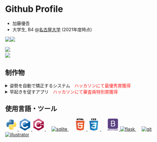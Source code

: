 # Github Profile
<div class="set">
  <ul>
    <li>加藤優吾</li>
    <li>大学生, B4 @<a href="https://www.nagoya-u.ac.jp/">名古屋大学</a> (2021年度時点)</li>
  </ul>
</div

<div> 
  <a href="https://github.com/kato1999/">
    <img align="left" src="https://komarev.com/ghpvc/?username=kato1999">
  </a>
  <a href="http://twitter.com/kato1999_plu">
    <img height="20" src="https://img.shields.io/twitter/follow/kato1999_plu?label=Twitter&logo=twitter&style=flat" />
  </a>
</div>


![](https://github-readme-stats.vercel.app/api?username=kato1999&show_icons=true&theme=vue&count_private=true)  
![](https://github-readme-stats.vercel.app/api/top-langs/?username=kato1999&theme=vue)


<div class="set">
  <h2>制作物</h2>
  <details>
      <summary>姿勢を自動で矯正するシステム　<span style="color:#FF1B1C">ハッカソンにて最優秀賞獲得</span></summary>
      <ul>
      <li>概要</li>
      <p>
        KONICA MINOLTA Hackathon 2020 においてチーｰムで制作したプロダクトです。
        「ESP32を使用したwith / after コロナの時代に役立つサービス」というテーマに対して人工筋肉を利用した姿勢矯正機「不思議プス」を開発しました。
      </p>
      <li>使用技術</li>
      <p>
        (チーム全体の使用技術)：HTML, CSS, Python, C, Bootstrap, Flask, OpenPose<br>
        (自分が使用した技術)：HTML, CSS, Python, Bootstrap, Flask
      </p>
      <li>自分の役割</li>
      <p>
        バックエンドの一部とフロントエンドが私の担当でした。姿勢が良かった悪かったかの履歴をブラウザ上で見られるようにする機能を作成しました。
      </p>
      <li>開発経緯 & システム概要</li>
      <p>
        コロナ禍において在宅ワークを行う人が増加し、周囲の目がなくなるため、姿勢が悪いまま仕事をする人がいると考えました。
        これを改善するために人工筋肉を利用した姿勢矯正機です。<br>
        このシステムではまずPCに付属しているカメラとOpenPoseを利用して姿勢を検知します。
        そして背中が丸くなっている状態、即ち姿勢が悪い状態が一定時間続く場合にESP32により空気弁を操作して人工筋肉を動かし、姿勢の矯正を行います。
        さらにデータベースに良し悪しの履歴を保存しそれをブラウザで見られるようにしました。<br>
      </p>
      <li>成果</li>
      <p>
        KONICA MINOLTA Hackathon 2020 で最優秀賞を取ることができました。姿勢が悪くなる問題に対して、
        警告等で終わらせるのではなく、それを自動的に矯正する仕組みやデザインであることが特に評価されました。
        さらに短い開発期間の中で作り上げるため、プロダクトの目的に合わせて必要な機能とそうでない機能を取捨選択する、要件定義にあたる作業の大切さも学びました。<br>
      </p>
      <li>コード</li>
      <p>
        コードは<a href="https://github.com/kato1999/chair_app">Github</a>においてあります。<br>
        ※自分が担当した範囲のコードのみ。READMEは今後作成予定
      </p>
  </ul>
  </details>

  <details>
      <summary>早起きを促すアプリ　<span style="color:#FF1B1C">ハッカソンにて審査員特別賞獲得</span></summary>
      <ul>
      <li>概要</li>
      <p>
        KONICA MINOLTA Hackathon 2020 においてチーｰムで制作したプロダクトです。
        「ESP32を使用したwith / after コロナの時代に役立つサービス」というテーマに対して人工筋肉を利用した姿勢矯正機「不思議プス」を開発しました。
      </p>
      <li>使用技術</li>
      <p>
        (チーム全体の使用技術)：HTML, CSS, Python, C, Bootstrap, Flask, OpenPose<br>
        (自分が使用した技術)：HTML, CSS, Python, Bootstrap, Flask
      </p>
      <li>自分の役割</li>
      <p>
        バックエンドの一部とフロントエンドが私の担当でした。姿勢が良かった悪かったかの履歴をブラウザ上で見られるようにする機能を作成しました。
      </p>
      <li>開発経緯 & システム概要</li>
      <p>
        コロナ禍において在宅ワークを行う人が増加し、周囲の目がなくなるため、姿勢が悪いまま仕事をする人がいると考えました。
        これを改善するために人工筋肉を利用した姿勢矯正機です。<br>
        このシステムではまずPCに付属しているカメラとOpenPoseを利用して姿勢を検知します。
        そして背中が丸くなっている状態、即ち姿勢が悪い状態が一定時間続く場合にESP32により空気弁を操作して人工筋肉を動かし、姿勢の矯正を行います。
        さらにデータベースに良し悪しの履歴を保存しそれをブラウザで見られるようにしました。<br>
      </p>
      <li>成果</li>
      <p>
        KONICA MINOLTA Hackathon 2020 で最優秀賞を取ることができました。姿勢が悪くなる問題に対して、
        警告等で終わらせるのではなく、それを自動的に矯正する仕組みやデザインであることが特に評価されました。
        さらに短い開発期間の中で作り上げるため、プロダクトの目的に合わせて必要な機能とそうでない機能を取捨選択する、要件定義にあたる作業の大切さも学びました。<br>
      </p>
      <li>コード</li>
      <p>
        コードは<a href="https://github.com/kato1999/chair_app">Github</a>においてあります。<br>
        ※自分が担当した範囲のコードのみ。READMEは今後作成予定
      </p>
</div>


<div class="set">
  <h2>使用言語・ツール</h2>
  <p align="left">
    <a href="https://www.python.org" target="_blank"> 
      <img src="https://raw.githubusercontent.com/devicons/devicon/master/icons/python/python-original.svg" alt="python" width="40" height="40"/> 
    </a> 
    <a href="https://www.cprogramming.com/" target="_blank"> 
      <img src="https://raw.githubusercontent.com/devicons/devicon/master/icons/c/c-original.svg" alt="c" width="40" height="40"/> 
    </a> 
    <a href="https://www.w3schools.com/cpp/" target="_blank"> 
      <img src="https://raw.githubusercontent.com/devicons/devicon/master/icons/cplusplus/cplusplus-original.svg" alt="cplusplus" width="40" height="40"/> 
    </a>　
    <a href="https://www.sqlite.org/" target="_blank"> 
      <img src="https://www.vectorlogo.zone/logos/sqlite/sqlite-icon.svg" alt="sqlite" width="40" height="40"/> 
    </a> 　
    <a href="https://www.w3.org/html/" target="_blank"> 
      <img src="https://raw.githubusercontent.com/devicons/devicon/master/icons/html5/html5-original-wordmark.svg" alt="html5" width="40" height="40"/> 
    </a>
    <a href="https://www.w3schools.com/css/" target="_blank"> 
      <img src="https://raw.githubusercontent.com/devicons/devicon/master/icons/css3/css3-original-wordmark.svg" alt="css3" width="40" height="40"/> 
    </a>　
    <a href="https://getbootstrap.com" target="_blank"> 
      <img src="https://raw.githubusercontent.com/devicons/devicon/master/icons/bootstrap/bootstrap-plain-wordmark.svg" alt="bootstrap" width="40" height="40"/> 
    </a> 
    <a href="https://flask.palletsprojects.com/" target="_blank"> 
      <img src="https://www.vectorlogo.zone/logos/pocoo_flask/pocoo_flask-icon.svg" alt="flask" width="40" height="40"/> 
    </a> 　
    <a href="https://git-scm.com/" target="_blank"> 
      <img src="https://www.vectorlogo.zone/logos/git-scm/git-scm-icon.svg" alt="git" width="40" height="40"/> 
    </a> 
    <a href="https://www.adobe.com/in/products/illustrator.html" target="_blank"> 
      <img src="https://www.vectorlogo.zone/logos/adobe_illustrator/adobe_illustrator-icon.svg" alt="illustrator" width="40" height="40"/> 
    </a> 
  </p>
</div>

